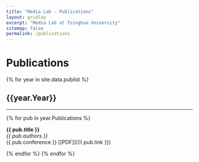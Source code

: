 ```yaml
---
title: "Media Lab - Publications"
layout: gridlay
excerpt: "Media Lab at Tsinghua University"
sitemap: false
permalink: /publications
---
```



# Publications

{% for year in site.data.publist %}

## {{year.Year}}
<hr />

{% for pub in year.Publications %}

**{{ pub.title }}** <br />
*{{ pub.authors }}* <br />
{{ pub.conference }}
[[PDF]]({{ pub.link }})

{% endfor %}
{% endfor %}
